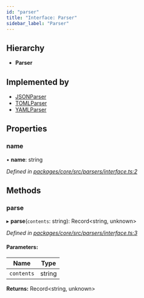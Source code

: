 ```yaml
---
id: "parser"
title: "Interface: Parser"
sidebar_label: "Parser"
---
```


## Hierarchy

- **Parser**

## Implemented by

- [JSONParser](../classes/jsonparser.md)
- [TOMLParser](../classes/tomlparser.md)
- [YAMLParser](../classes/yamlparser.md)

## Properties

### name

• **name**: string

_Defined in [packages/core/src/parsers/interface.ts:2](https://github.com/willsoto/node-konfig/blob/b999a55/packages/core/src/parsers/interface.ts#L2)_

## Methods

### parse

▸ **parse**(`contents`: string): Record&#60;string, unknown>

_Defined in [packages/core/src/parsers/interface.ts:3](https://github.com/willsoto/node-konfig/blob/b999a55/packages/core/src/parsers/interface.ts#L3)_

#### Parameters:

| Name       | Type   |
| ---------- | ------ |
| `contents` | string |

**Returns:** Record&#60;string, unknown>
